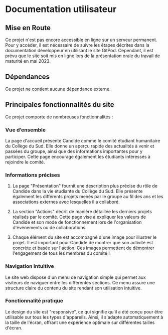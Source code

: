 # Documentation utilisateur

## Mise en Route 
       
Ce projet n'est pas encore accessible en ligne sur un serveur permanent. Pour y accéder, il est nécessaire de suivre les étapes décrites dans la documentation développeur en utilisant le site GitPod. Cependant, il est prévu que le site soit mis en ligne lors de la présentation orale du travail de maturité en mai 2023.     

## Dépendances

Ce projet ne contient aucune dépendance externe.

## Principales fonctionnalités du site

Ce projet comporte de nombreuses fonctionnalités : 

### Vue d’ensemble 

La page d'accueil présente Candide comme le comité étudiant humanitaire du Collège du Sud. Elle donne un aperçu rapide des actualités à venir et passées du groupe, ainsi que des informations importantes pour y participer. Cette page encourage également les étudiants intéressés à rejoindre le comité.      

### Informations précises 

1.	La page "Présentation" fournit une description plus précise du rôle de Candide dans la vie étudiante du Collège du Sud. Elle présente également les différents projets menés par le groupe au fil des ans et les associations externes avec lesquelles il a collaboré.     

2.	La section "Actions" décrit de manière détaillée les derniers projets réalisés par le comité. Cette page vise à expliquer les valeurs de Candide et son mode de fonctionnement lors de l'organisation d'événements ou de collaborations.      

3.  Chaque élément du site est accompagné d'une image pour illustrer le projet. Il est important pour Candide de montrer que son activité est concrète et basée sur l'action. Ces images permettent de démontrer l'engagement de tous les membres du comité !     

### Navigation intuitive

Le site web dispose d'un menu de navigation simple qui permet aux visiteurs de naviguer entre les différentes sections. Ce menu assure une structure claire du contenu du site rendant son utilisation intuitive.

### Fonctionnalité pratique

Le design du site est "responsive", ce qui signifie qu'il a été conçu pour être utilisable sur tous les types d'appareils. Ainsi, il s'adapte automatiquement à la taille de l'écran, offrant une expérience optimale sur différentes tailles d'écran.


 
